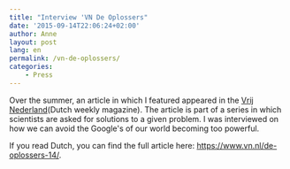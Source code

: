 ```yaml
---
title: "Interview 'VN De Oplossers"
date: '2015-09-14T22:06:24+02:00'
author: Anne
layout: post
lang: en
permalink: /vn-de-oplossers/
categories:
    - Press
---
```


Over the summer, an article in which I featured appeared in
the [Vrij Nederland](https://en.wikipedia.org/wiki/Vrij_Nederland)(Dutch weekly magazine). The article is part of a
series in which scientists are asked for solutions to a given problem. I was interviewed on how we can avoid the
Google's of our world becoming too powerful.

If you read Dutch, you can find the full article here: <https://www.vn.nl/de-oplossers-14/>.
